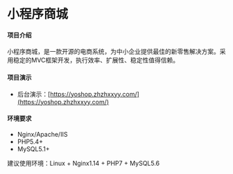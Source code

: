 # 小程序商城


#### 项目介绍
小程序商城，是一款开源的电商系统，为中小企业提供最佳的新零售解决方案。采用稳定的MVC框架开发，执行效率、扩展性、稳定性值得信赖。

#### 项目演示
- 后台演示：[https://yoshop.zhzhxxyy.com/](https://yoshop.zhzhxxyy.com/)

#### 环境要求
- Nginx/Apache/IIS
- PHP5.4+
- MySQL5.1+

建议使用环境：Linux + Nginx1.14 + PHP7 + MySQL5.6


